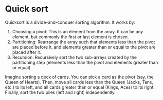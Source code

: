 # Quick sort

Quicksort is a divide-and-conquer sorting algorithm. It works by:

1. Choosing a pivot: This is an element from the array. It can be any element, but commonly the first or last element is chosen.
2. Partitioning: Rearrange the array such that elements less than the pivot are placed before it, and elements greater than or equal to the pivot are placed after it.
3. Recursion: Recursively sort the two sub-arrays created by the partitioning step (elements less than the pivot and elements greater than or equal).

Imagine sorting a deck of cards. You can pick a card as the pivot (say, the Queen of Hearts). Then, move all cards less than the Queen (Jacks, Tens, etc.) to its left, and all cards greater than or equal (Kings, Aces) to its right. Finally, sort the two piles (left and right) independently.